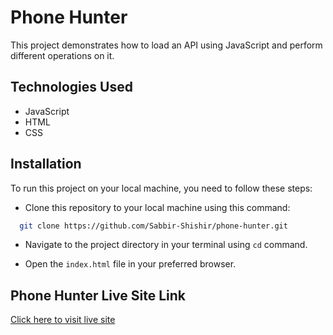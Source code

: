 # Phone Hunter

This project demonstrates how to load an API using JavaScript and perform different operations on it.

## Technologies Used

- JavaScript
- HTML
- CSS


## Installation

To run this project on your local machine, you need to follow these steps:

- Clone this repository to your local machine using this command: 

```bash
  git clone https://github.com/Sabbir-Shishir/phone-hunter.git
```

- Navigate to the project directory in your terminal using `cd` command.

- Open the `index.html` file in your preferred browser.

## Phone Hunter Live Site Link

[Click here to visit live site](https://phones-hunter-js.netlify.app/)
